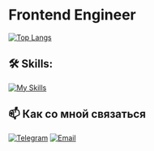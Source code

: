 # Frontend Engineer

[![Top Langs](https://github-readme-stats.vercel.app/api/top-langs/?username=fower-code)](https://github.com/anuraghazra/github-readme-stats)

## 🛠 Skills:

[![My Skills](https://skillicons.dev/icons?i=ts,vue,webpack,rollupjs,nodejs,yarn,electron,tauri,rust,haskell&theme=dark)](https://skillicons.dev)

## 📫 Как со мной связаться

[![Telegram](https://img.shields.io/badge/-Telegram-black?style=flat-square&logo=telegram)](https://t.me/Typeerror_const)
[![Email](https://img.shields.io/badge/-Email-black?style=flat-square&logo=gmail)](mailto:iosdsbbl@gmail.com)
